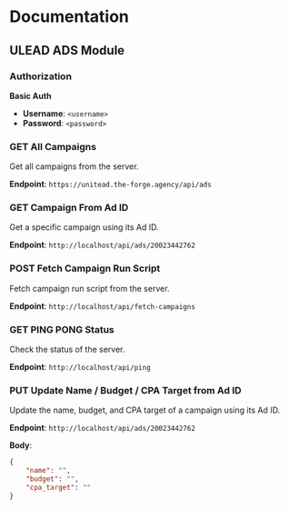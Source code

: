 # Documentation

## ULEAD ADS Module

### Authorization

**Basic Auth**
- **Username**: `<username>`
- **Password**: `<password>`

### GET All Campaigns

Get all campaigns from the server.

**Endpoint**: `https://unitead.the-forge.agency/api/ads`

### GET Campaign From Ad ID

Get a specific campaign using its Ad ID.

**Endpoint**: `http://localhost/api/ads/20023442762`

### POST Fetch Campaign Run Script

Fetch campaign run script from the server.

**Endpoint**: `http://localhost/api/fetch-campaigns`

### GET PING PONG Status

Check the status of the server.

**Endpoint**: `http://localhost/api/ping`

### PUT Update Name / Budget / CPA Target from Ad ID

Update the name, budget, and CPA target of a campaign using its Ad ID.

**Endpoint**: `http://localhost/api/ads/20023442762`

**Body**:
```json
{
    "name": "",
    "budget": "",
    "cpa_target": ""
}
